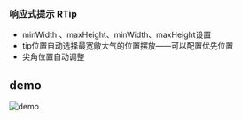 ### 响应式提示 RTip
- minWidth 、maxHeight、minWidth、maxHeight设置
- tip位置自动选择最宽敞大气的位置摆放——可以配置优先位置
- 尖角位置自动调整

## demo
![demo](http://img01.taobaocdn.com/tps/i1/T1Pxt_FotdXXaSKyj3-834-666.gif)


